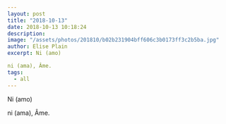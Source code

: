 ```yaml
---
layout: post
title: "2018-10-13"
date: 2018-10-13 10:18:24
description: 
image: "/assets/photos/201810/b02b231904bff606c3b0173ff3c2b5ba.jpg"
author: Elise Plain
excerpt: Ni (amo)

ni (ama), Âme.
tags: 
  - all
---
```


Ni (amo)

ni (ama), Âme.
<p></p>
